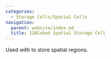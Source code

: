 ```yaml
---
categories:
  - Storage Cells/Spatial Cells
navigation:
  parent: website/index.md
  title: 128Cubed Spatial Storage Cell
---
```


Used with <ItemLink id="spatial_io_port"/> to
store spatial regions.

<RecipeFor id="spatial_storage_cell_128" />

